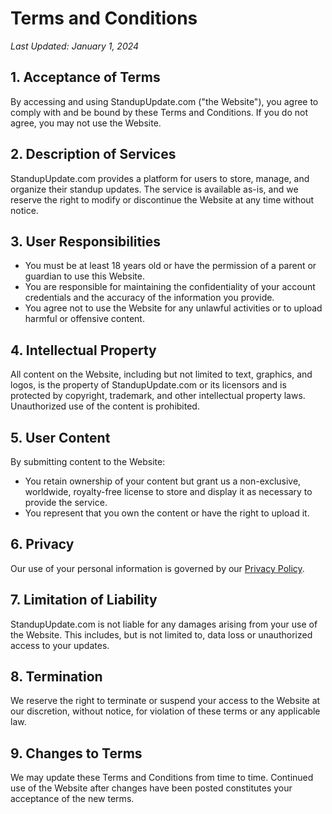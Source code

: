 # Terms and Conditions
_Last Updated: January 1, 2024_
## 1. Acceptance of Terms
By accessing and using StandupUpdate.com ("the Website"), you agree to comply with and be bound by these Terms and Conditions. If you do not agree, you may not use the Website.
## 2. Description of Services
StandupUpdate.com provides a platform for users to store, manage, and organize their standup updates. The service is available as-is, and we reserve the right to modify or discontinue the Website at any time without notice.
## 3. User Responsibilities
- You must be at least 18 years old or have the permission of a parent or guardian to use this Website.
- You are responsible for maintaining the confidentiality of your account credentials and the accuracy of the information you provide.
- You agree not to use the Website for any unlawful activities or to upload harmful or offensive content.
## 4. Intellectual Property
All content on the Website, including but not limited to text, graphics, and logos, is the property of StandupUpdate.com or its licensors and is protected by copyright, trademark, and other intellectual property laws. Unauthorized use of the content is prohibited.
## 5. User Content
By submitting content to the Website:
- You retain ownership of your content but grant us a non-exclusive, worldwide, royalty-free license to store and display it as necessary to provide the service.
- You represent that you own the content or have the right to upload it.
## 6. Privacy
Our use of your personal information is governed by our [Privacy Policy](/privacy-policy).
## 7. Limitation of Liability
StandupUpdate.com is not liable for any damages arising from your use of the Website. This includes, but is not limited to, data loss or unauthorized access to your updates.
## 8. Termination
We reserve the right to terminate or suspend your access to the Website at our discretion, without notice, for violation of these terms or any applicable law.
## 9. Changes to Terms
We may update these Terms and Conditions from time to time. Continued use of the Website after changes have been posted constitutes your acceptance of the new terms.